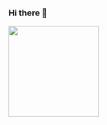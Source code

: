 ### Hi there 👋

<!--

Here are some ideas to get you started:

- 🔭 I’m currently student on Bengkulu University
- 🌱 I’m currently learning Data Scientic DQLab dan Bangkit Cloud Computing
- 📫 How to reach me: [Linkedin](https://www.linkedin.com/in/rimayang-licia-arneta-32b888175/)
-->
<p align="left">
<a href="https://github.com/maysie0304">
  <img height="180em" src="https://github-readme-stats-eight-theta.vercel.app/api?username=maysie0304&show_icons=true&theme=algolia&include_all_commits=true&count_private=true"/>

</a>
</p>
